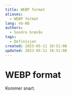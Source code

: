 ```yaml
---
title: WEBP format
aliases: 
  - WEBP format
lang: nb-NO
authors:
  - Sondre Grønås
tags:
  - Definisjon
created: 2023-05-11 10:51:08
updated: 2023-05-11 10:51:08
---
```

# WEBP format
Kommer snart.